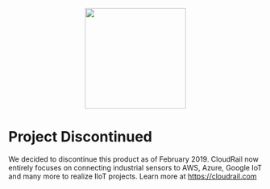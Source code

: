 <p align="center">
  <img width="200px" src="http://cloudrail.github.io/img/cloudrail_logo_github.png"/>
</p>

# Project Discontinued
We decided to discontinue this product as of February 2019. CloudRail now entirely focuses on connecting industrial sensors to AWS, Azure, Google IoT and many more to realize IIoT projects. Learn more at https://cloudrail.com
